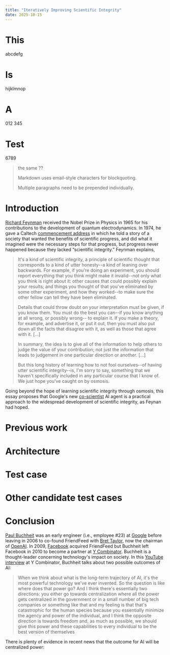 ```yaml
---
title: "Iteratively Improving Scientific Integrity"
date: 2025-10-15
---
```

This
====
abcdefg

Is
==
hijklmnop

A
=
012 345

Test
====
6789
> the same ??
> 
> Markdown uses email-style
characters for blockquoting.
>
> Multiple paragraphs need to be prepended individually.

Introduction
============
<a href="https://en.wikipedia.org/wiki/Richard_Feynman">Richard Feynman</a> received the Nobel Prize in Physics in 1965 for his contributions to the development of quantum electrodynamics. In 1974, he gave a Caltech <a href="https://faculty.sites.iastate.edu/tesfatsi/archive/tesfatsi/CargoCultScience.RichardFeynman1974.pdf">commencement address</a> in which he told a story of a society that wanted the benefits of scientific progress, and did what it imagined were the necessary steps for that progress, but progress never happened because they lacked “scientific integrity.” Feynman explains,
  
> It's a kind of scientific integrity,
a principle of scientific thought that corresponds to a kind of utter honesty--a kind of
leaning over backwards. For example, if you're doing an experiment, you should report
everything that you think might make it invalid--not only what you think is right about
it: other causes that could possibly explain your results; and things you thought of that
you've eliminated by some other experiment, and how they worked--to make sure the
other fellow can tell they have been eliminated.
>
> Details that could throw doubt on your interpretation must be given, if you know them.
You must do the best you can--if you know anything at all wrong, or possibly wrong--
to explain it. If you make a theory, for example, and advertise it, or put it out, then you
must also put down all the facts that disagree with it, as well as those that agree with it. [...]
>
> In summary, the idea is to give all of the information to help others to judge the value
of your contribution; not just the information that leads to judgement in one particular
direction or another. [...]
>
> But this long history of learning how to not fool ourselves--of having utter scientific
integrity--is, I'm sorry to say, something that we haven't specifically included in any
particular course that I know of. We just hope you've caught on by osmosis.

Going beyond the hope of learning scientific integrity through osmosis, this essay proposes that Google's new <a href="https://research.google/blog/accelerating-scientific-breakthroughs-with-an-ai-co-scientist">co-scientist</a> AI agent is a practical approach to the widespread development of scientific integrity, as Feynan had hoped.  

Previous work
=============
 
Architecture
============

Test case
=========

Other candidate test cases
==========================

Conclusion
==========
<a href="https://en.wikipedia.org/wiki/Paul_Buchheit">Paul Buchheit</a> was an early engineer (i.e., employee #23) at <a href="https://en.wikipedia.org/wiki/Google">Google</a> before leaving in 2006 to co-found FriendFeed with <a href="https://en.wikipedia.org/wiki/Bret_Taylor">Bret Taylor</a>, now the chairman of <a href="https://en.wikipedia.org/wiki/OpenAI">OpenAI</a>. In 2009, <a href="https://en.wikipedia.org/wiki/Facebook">Facebook</a> acquired FriendFeed but Buchheit left Facebook in 2010 to become a partner at <a href="https://en.wikipedia.org/wiki/Y_Combinator">Y Combinator</a>. Buchheit is a thought-leader concerning technology's impact on society. In this <a href="https://youtu.be/LSUviaN1eso?t=874">YouTube interview</a> at Y Combinator, Buchheit talks about two possible outcomes of AI:
<blockquote>
  <p>When we think about what is
the long-term trajectory of AI, it's the most powerful technology we've ever
invented. So the question is like where does that power go? And I think there's essentially two directions: you
either go towards centralization where all the power gets centralized in the government or in a small 
number of big tech companies or something like that and my feeling is that that's catastrophic for the human
species because you essentially minimize the agency and power of the individual, and I think the opposite
direction is towards freedom and, as much as possible, we should give this
power and these capabilities to every individual to be the best version of themselves</p>
</blockquote>
<p>There is plenty of evidence in recent news that the outcome for AI will be centralized power:</p>

